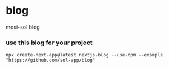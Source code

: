# blog
mosi-sol blog

### use this blog for your project 
`npx create-next-app@latest nextjs-blog --use-npm --example "https://github.com/sol-app/blog"`
